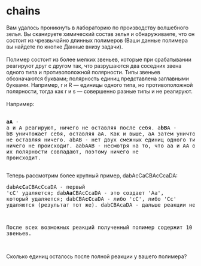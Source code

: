 # chains

Вам удалось проникнуть в лабораторию по производству волшебного зелья. Вы сканируете химический состав зелья и обнаруживаете, что он состоит из чрезвычайно длинных полимеров (Ваши данные полимера вы найдете по кнопке Данные внизу задачи).<br><br>Полимер состоит из более мелких звеньев, которые при срабатывании реагируют друг с другом так, что разрушаются два соседних звена одного типа и противоположной полярности. Типы звеньев обозначаются буквами; полярность единиц представлена ​​заглавными буквами. Например, r и R — единицы одного типа, но противоположной полярности, тогда как r и s — совершенно разные типы и не реагируют.<br><br>Например:<br><br></div><pre><strong>aA</strong>     - a и A реагируют, ничего не оставляя после себя.
a<strong>bB</strong>A   - bB уничтожает себя, оставляя aA. Как и выше, aA затем уничтожает себя, не оставляя ничего.
abAB   - нет двух смежных единиц одного типа, поэтому ничего не происходит.
aabAAB - несмотря на то, что aa и AA одного типа, их полярности совпадают, поэтому ничего не происходит.</pre><div><br>Теперь рассмотрим более крупный пример, dabAcCaCBAcCcaDA:</div><pre>dabA<strong>cC</strong>aCBAcCcaDA    - первый 'cC' удаляется;
dab<strong>Aa</strong>CBAcCcaDA      - это создает 'Aa', который удаляется;
dabCBA<strong>cC</strong>caDA        - либо 'cC', либо 'Cc' удаляются (результат тот же).
dabCBAcaDA          - дальше реакции нет


После всех возможных реакций полученный полимер содержит 10 звеньев.</pre><div><br>Сколько единиц осталось после полной реакции у вашего полимера?</div></div>
